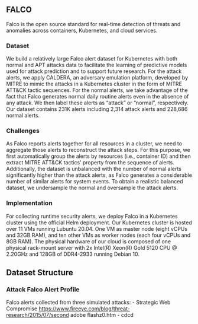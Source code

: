

## FALCO

Falco is the open source standard for real-time detection of threats and anomalies across containers, Kubernetes, and cloud services.

### Dataset

We build a relatively large Falco alert dataset for Kubernetes with both normal and APT attacks data to facilitate the learning of predictive models used for attack prediction and to support future research. For the attack alerts, we apply CALDERA, an adversary emulation platform, developed by MITRE to mimic the attacks in a Kubernetes cluster in the form of MITRE ATT&CK tactic sequences. For the normal alerts, we take advantage of the fact that Falco generates normal daily routine alerts even in the absence of any attack. We then label these alerts as “attack” or “normal”, respectively. Our dataset contains 231K alerts including 2,314
attack alerts and 228,686 normal alerts.

### Challenges

As Falco reports alerts together for all resources in a cluster, we need to aggregate those alerts to reconstruct the attack steps. For this purpose, we first
automatically group the alerts by resources (i.e., container ID) and then extract MITRE ATT&CK tactics’ property from the sequence of alerts. Additionally, the dataset is unbalanced with the number of normal alerts significantly higher than the attack alerts, as Falco generates a considerable number of similar alerts for system events. To obtain a realistic balanced dataset, we undersample the normal and oversample the attack alerts.

### Implementation
For collecting runtime security alerts, we deploy Falco in a Kubernetes cluster using the official Helm deployment. Our Kubernetes cluster is hosted over 11 VMs
running Lubuntu 20.04. One VM as master node (eight vCPUs and 32GB RAM), and ten other VMs as worker nodes (each four vCPUs and 8GB RAM). The physical hardware of our cloud is composed of one physical rack-mount server with 2x Intel(R) Xeon(R) Gold 5120 CPU @ 2.20GHz and 128GB of DDR4-2933 running Debian 10.

## Dataset Structure
### Attack Falco Alert Profile
Falco alerts collected from three simulated attacks:
         - Strategic Web Compromise https://www.fireeye.com/blog/threat-research/2015/07/second adobe flashz0.htm
          - cdcd


